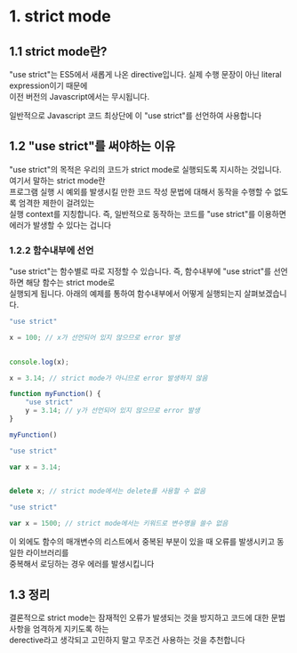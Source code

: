 # 1. strict mode 

## 1.1 strict mode란?

"use strict"는 ES5에서 새롭게 나온 directive입니다. 실제 수행 문장이 아닌 literal expression이기 때문에  
이전 버전의 Javascript에서는 무시됩니다.  

일반적으로 Javascript 코드 최상단에 이 "use strict"를 선언하여 사용합니다     

## 1.2 "use strict"를 써야하는 이유

"use strict"의 목적은 우리의 코드가 strict mode로 실행되도록 지시하는 것입니다. 여기서 말하는 strict mode란  
프로그램 실행 시 예외를 발생시킬 만한 코드 작성 문법에 대해서 동작을 수행할 수 없도록 엄격한 제한이 걸려있는  
실행 context를 지칭합니다. 즉, 일반적으로 동작하는 코드를 "use strict"를 이용하면 에러가 발생할 수 있다는 겁니다 

### 1.2.2 함수내부에 선언

"use strict"는 함수별로 따로 지정할 수 있습니다. 즉, 함수내부에 "use strict"를 선언하면 해당 함수는 strict mode로  
실행되게 됩니다. 아래의 예제를 통하여 함수내부에서 어떻게 실행되는지 살펴보겠습니다.

```javascript
"use strict"

x = 100; // x가 선언되어 있지 않으므로 error 발생
  

console.log(x);
```

```javascript
x = 3.14; // strict mode가 아니므로 error 발생하지 않음

function myFunction() {
    "use strict"
    y = 3.14; // y가 선언되어 있지 않으므로 error 발생    
}

myFunction()
```

```javascript
"use strict"

var x = 3.14;
  

delete x; // strict mode에서는 delete를 사용할 수 없음
```

```javascript
"use strict"

var x = 1500; // strict mode에서는 키워드로 변수명을 쓸수 없음
```

이 외에도 함수의 매개변수의 리스트에서 중복된 부분이 있을 때 오류를 발생시키고 동일한 라이브러리를    
중복해서 로딩하는 경우 에러를 발생시킵니다

## 1.3 정리

결론적으로 strict mode는 잠재적인 오류가 발생되는 것을 방지하고 코드에 대한 문법 사항을 엄격하게 지키도록 하는    
derective라고 생각되고 고민하지 말고 무조건 사용하는 것을 추천합니다

